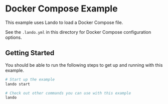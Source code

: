 Docker Compose Example
======================

This example uses Lando to load a Docker Compose file.

See the `.lando.yml` in this directory for Docker Compose configuration options.

Getting Started
---------------

You should be able to run the following steps to get up and running with this example.

```bash
# Start up the example
lando start

# Check out other commands you can use with this example
lando
```
